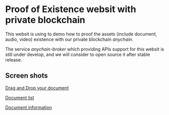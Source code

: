 # Proof of Existence websit with private blockchain

This websit is using to demo how to proof the assets (include document, audio, video)
existence with our private blockchain *anychain*.

The service *anychain-broker* which providing APIs support for this websit is still
under develop, and we will consider to open source it after stable release.

## Screen shots

[Drag and Drop your document](images/20160107_proof_website1.png)

[Document list](images/20160107_proof_website2.png)

[Document information](images/20160107_proof_website3.png)
